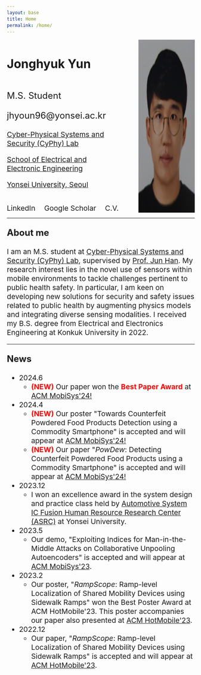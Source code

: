 ```yaml
---
layout: base
title: Home
permalink: /home/
---
```

<div class="content-container">
  <div class="text-container">
    <h2 style="font-size: 2rem;">Jonghyuk Yun</h2>
    <div>
      <p style="font-size: 1.5rem;">M.S. Student</p>
      <p style="font-size: 1.5rem;">jhyoun96@yonsei.ac.kr</p>
      <p style="font-size: 1.2rem;"><a href="https://www.cyphy.kaist.ac.kr/">Cyber-Physical Systems and Security (CyPhy) Lab</a></p>
      <p style="font-size: 1.2rem;"><a href="https://ee.yonsei.ac.kr/ee/index.do">School of Electrical and Electronic Engineering</a></p>
      <p style="font-size: 1.2rem;"><a href="https://yonsei.ac.kr/">Yonsei University, Seoul</a></p>
    </div>
    <div style="margin-top: 20px;">
      <a href="https://www.linkedin.com/in/jonghyuk-yun/" target="_blank" style="text-decoration: none; margin-right: 20px; font-size: 1.2rem;">LinkedIn</a>
      <a href="https://scholar.google.com/citations?user=kxL5C0EAAAAJ&hl=ko" target="_blank" style="text-decoration: none; margin-right: 20px; font-size: 1.2rem;">Google Scholar</a>
      <a href="https://drive.google.com/file/d/1r1aNk5IHyUEfL73_4yLgwgJ_CAhI1KT0/view?usp=sharing" target="_blank" style="text-decoration: none; font-size: 1.2rem;">C.V.</a>
    </div>
  </div>
  <img class="profile-image" src="/assets/current.png" alt="Jonghyuk Yun">
</div>

<!-- Add Line -->
<hr> 

<!-- About Me -->
<p style="font-size: 1.5rem;"><strong>About me</strong></p>

<p style="font-size: 1.2rem;">I am an M.S. student at <a href="https://www.cyphy-lab.org/">Cyber-Physical Systems and Security (CyPhy) Lab</a>, supervised by <a href="https://www.junhan.org">Prof. Jun Han</a>. My research interest lies in the novel use of sensors within mobile environments to tackle challenges pertinent to public health safety. In particular, I am keen on developing new solutions for security and safety issues related to public health by augmenting physics models and integrating diverse sensing modalities. I received my B.S. degree from Electrical and Electronics Engineering at Konkuk University in 2022.</p>

<!-- Add Line -->
<hr> 

<!-- News -->
<p style="font-size: 1.5rem;"><strong>News</strong></p>
<ul style="font-size: 1.2rem;">
  <li>2024.6
    <ul>
      <li><strong><span style="color:red">(NEW)</span></strong> Our paper won the <strong><span style="color:red">Best Paper Award</span></strong> at <a href="https://www.sigmobile.org/mobisys/2024/">ACM MobiSys'24!</a>
      </li>
    </ul>
  </li>
  <li>2024.4 
    <ul>
      <li><strong><span style="color:red">(NEW)</span></strong> Our poster "Towards Counterfeit Powdered Food Products Detection using a Commodity Smartphone" is accepted and will appear at <a href="https://www.sigmobile.org/mobisys/2024/">ACM MobiSys'24!</a>
      </li>
      <li><strong><span style="color:red">(NEW)</span></strong> Our paper "<i>PowDew</i>: Detecting Counterfeit Powdered Food Products using a Commodity Smartphone" is accepted and will appear at <a href="https://www.sigmobile.org/mobisys/2024/">ACM MobiSys'24!</a>
      </li>
    </ul>
  </li>
  <li>2023.12
    <ul>
      <li>I won an excellence award in the system design and practice class held by <a href="http://asrc.yonsei.ac.kr/index.php">Automotive System IC Fusion Human Resource Research Center (ASRC)</a> at Yonsei University.
      </li>
    </ul>
  </li>
  <li>2023.5
    <ul>
      <li>Our demo, "Exploiting Indices for Man-in-the-Middle Attacks on Collaborative Unpooling Autoencoders" is accepted and will appear at <a href="https://www.sigmobile.org/mobisys/2023/">ACM MobiSys'23</a>.</li>
    </ul>
  </li>
  <li>2023.2
    <ul>
      <li>Our poster, "<i>RampScope</i>: Ramp-level Localization of Shared Mobility Devices using Sidewalk Ramps" won the Best Poster Award at ACM HotMobile'23. This poster accompanies our paper also presented at <a href="https://www.sigmobile.org/hotmobile/2023/">ACM HotMobile'23</a>.</li>
    </ul>
  </li>
  <li>2022.12
    <ul>
      <li>Our paper, "<i>RampScope</i>: Ramp-level Localization of Shared Mobility Devices using Sidewalk Ramps" is accepted and will appear at <a href="https://www.sigmobile.org/hotmobile/2023/">ACM HotMobile'23</a>.</li>
    </ul>
  </li>
</ul>


<style>
/* Desktop styles */
.content-container {
  display: flex;
  align-items: stretch;
  justify-content: center;
}
.text-container {
  display: flex;
  flex-direction: column;
  justify-content: space-between;
  margin-right: 50px;
}
.profile-image {
  height: auto;
  max-width: 30%;
}

/* Mobile styles */
@media (max-width: 768px) {
  .content-container {
    flex-direction: column;
    align-items: center;
  }
  .text-container {
    order: 2; /* This ensures the text container moves below the image */
    margin-right: 0; /* Removes the right margin on mobile */
    margin-top: 20px; /* Adds some space between the image and text */
  }
  .profile-image {
    order: 1; /* This ensures the image is above the text */
    max-width: 80%; /* Slightly enlarges the image on mobile */
    margin-bottom: 20px; /* Adds some space below the image */
  }
}
</style>
